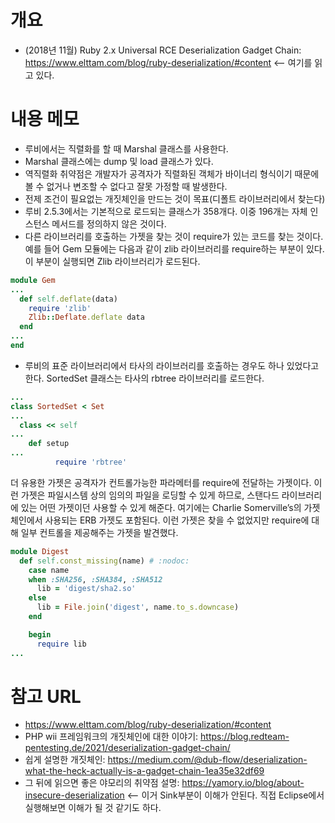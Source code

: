 

# 개요
- (2018년 11월) Ruby 2.x Universal RCE Deserialization Gadget Chain: https://www.elttam.com/blog/ruby-deserialization/#content <-- 여기를 읽고 있다.



# 내용 메모 
- 루비에서는 직렬화를 할 때 Marshal 클래스를 사용한다. 
- Marshal 클래스에는 dump 및 load 클래스가 있다. 
- 역직렬화 취약점은 개발자가 공격자가 직렬화된 객체가 바이너리 형식이기 때문에 볼 수 없거나 변조할 수 없다고 잘못 가정할 때 발생한다. 
- 전제 조건이 필요없는 개짓체인을 만드는 것이 목표(디폴트 라이브러리에서 찾는다)
- 루비 2.5.3에서는 기본적으로 로드되는 클래스가 358개다. 이중 196개는 자체 인스턴스 메서드를 정의하지 않은 것이다. 
- 다른 라이브러리를 호출하는 가젯을 찾는 것이 require가 있는 코드를 찾는 것이다. 예를 들어 Gem 모듈에는 다음과 같이 zlib 라이브러리를 require하는 부분이 있다. 이 부분이 실행되면 Zlib 라이브러리가 로드된다. 
 

```rb
module Gem
...
  def self.deflate(data)
    require 'zlib'
    Zlib::Deflate.deflate data
  end
...
end
```

- 루비의 표준 라이브러리에서 타사의 라이브러리를 호출하는 경우도 하나 있었다고 한다. SortedSet 클래스는 타사의 rbtree 라이브러리를 로드한다. 

```rb
...
class SortedSet < Set
...
  class << self
...
    def setup
...
          require 'rbtree'
```

더 유용한 가젯은 공격자가 컨트롤가능한 파라메터를 require에 전달하는 가젯이다. 이런 가젯은 파일시스템 상의 임의의 파일을 로딩할 수 있게 하므로, 스탠다드 라이브러리에 있는 어떤 가젯이던 사용할 수 있게 해준다. 여기에는 Charlie Somerville’s의 가젯체인에서 사용되는 ERB 가젯도 포함된다. 이런 가젯은 찾을 수 없었지만 require에 대해 일부 컨트롤을 제공해주는 가젯을 발견했다. 



```rb
module Digest
  def self.const_missing(name) # :nodoc:
    case name
    when :SHA256, :SHA384, :SHA512
      lib = 'digest/sha2.so'
    else
      lib = File.join('digest', name.to_s.downcase)
    end

    begin
      require lib
...
```



# 참고 URL
- https://www.elttam.com/blog/ruby-deserialization/#content
- PHP wii 프레임워크의 개짓체인에 대한 이야기: https://blog.redteam-pentesting.de/2021/deserialization-gadget-chain/ 
- 쉽게 설명한 개짓체인: https://medium.com/@dub-flow/deserialization-what-the-heck-actually-is-a-gadget-chain-1ea35e32df69
- 그 뒤에 읽으면 좋은 야모리의 취약점 설명: https://yamory.io/blog/about-insecure-deserialization <-- 이거 Sink부분이 이해가 안된다. 직접 Eclipse에서 실행해보면 이해가 될 것 같기도 하다. 